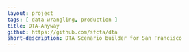 ```yaml
---
layout: project
tags: [ data-wrangling, production ]
title: DTA-Anyway
github: https://github.com/sfcta/dta
short-description: DTA Scenario builder for San Francisco
---
```



